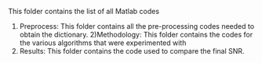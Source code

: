This folder contains the list of all Matlab codes

1) Preprocess: This folder contains all the pre-processing codes needed to 
obtain the dictionary.
2)Methodology: This folder contains the codes for the various algorithms
that were experimented with
3) Results: This folder contains the code used to compare the final SNR.
